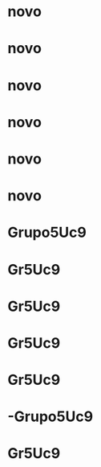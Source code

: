 # novo
# novo
# novo
# novo
# novo
# novo
# Grupo5Uc9
# Gr5Uc9
# Gr5Uc9
# Gr5Uc9
# Gr5Uc9
# -Grupo5Uc9
# Gr5Uc9
